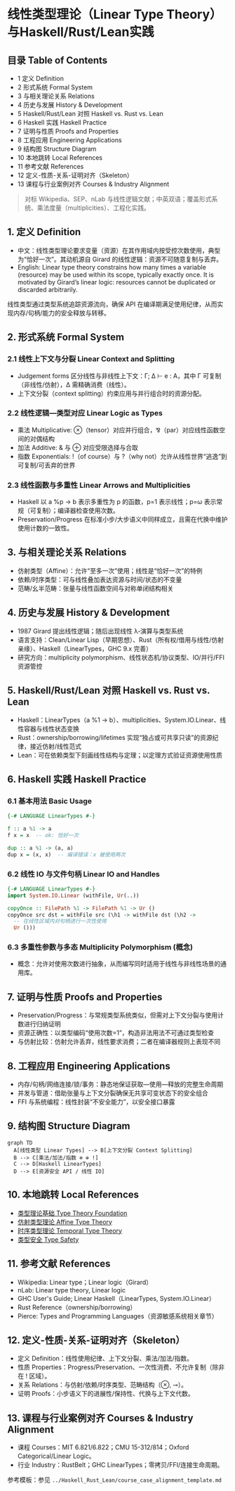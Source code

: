 # 线性类型理论（Linear Type Theory）与Haskell/Rust/Lean实践

## 目录 Table of Contents

- 1 定义 Definition
- 2 形式系统 Formal System
- 3 与相关理论关系 Relations
- 4 历史与发展 History & Development
- 5 Haskell/Rust/Lean 对照 Haskell vs. Rust vs. Lean
- 6 Haskell 实践 Haskell Practice
- 7 证明与性质 Proofs and Properties
- 8 工程应用 Engineering Applications
- 9 结构图 Structure Diagram
- 10 本地跳转 Local References
- 11 参考文献 References
- 12 定义-性质-关系-证明对齐（Skeleton）
- 13 课程与行业案例对齐 Courses & Industry Alignment

> 对标 Wikipedia、SEP、nLab 与线性逻辑文献；中英双语；覆盖形式系统、乘法度量（multiplicities）、工程化实践。

## 1. 定义 Definition

- 中文：线性类型理论要求变量（资源）在其作用域内按受控次数使用，典型为“恰好一次”。其动机源自 Girard 的线性逻辑：资源不可随意复制与丢弃。
- English: Linear type theory constrains how many times a variable (resource) may be used within its scope, typically exactly once. It is motivated by Girard’s linear logic: resources cannot be duplicated or discarded arbitrarily.

线性类型通过类型系统追踪资源流向，确保 API 在编译期满足使用纪律，从而实现内存/句柄/能力的安全释放与转移。

## 2. 形式系统 Formal System

### 2.1 线性上下文与分裂 Linear Context and Splitting

- Judgement forms 区分线性与非线性上下文：Γ; Δ ⊢ e : A，其中 Γ 可复制（非线性/仿射），Δ 需精确消费（线性）。
- 上下文分裂（context splitting）约束应用与并行组合时的资源分配。

### 2.2 线性逻辑—类型对应 Linear Logic as Types

- 乘法 Multiplicative: ⊗（tensor）对应并行组合，⅋（par）对应线性函数空间的对偶结构
- 加法 Additive: & 与 ⊕ 对应受限选择与合取
- 指数 Exponentials: !（of course）与 ?（why not）允许从线性世界“逃逸”到可复制/可丢弃的世界

### 2.3 线性函数与多重性 Linear Arrows and Multiplicities

- Haskell 以 a %p -> b 表示多重性为 p 的函数，p=1 表示线性；p=ω 表示常规（可复制）；编译器检查使用次数。
- Preservation/Progress 在标准小步/大步语义中同样成立，且需在代换中维护使用计数的一致性。

## 3. 与相关理论关系 Relations

- 仿射类型（Affine）：允许“至多一次”使用；线性是“恰好一次”的特例
- 依赖/时序类型：可与线性叠加表达资源与时间/状态的不变量
- 范畴/幺半范畴：张量与线性函数空间与对称单闭结构相关

## 4. 历史与发展 History & Development

- 1987 Girard 提出线性逻辑；随后出现线性 λ‑演算与类型系统
- 语言支持：Clean/Linear Lisp（早期思想）、Rust（所有权/借用与线性/仿射亲缘）、Haskell（LinearTypes，GHC 9.x 完善）
- 研究方向：multiplicity polymorphism、线性状态机/协议类型、IO/并行/FFI 资源管控

## 5. Haskell/Rust/Lean 对照 Haskell vs. Rust vs. Lean

- Haskell：LinearTypes（a %1 -> b）、multiplicities、System.IO.Linear、线性容器与线性状态变换
- Rust：ownership/borrowing/lifetimes 实现“独占或可共享只读”的资源纪律，接近仿射/线性范式
- Lean：可在依赖类型下刻画线性结构与定理；以定理方式验证资源使用性质

## 6. Haskell 实践 Haskell Practice

### 6.1 基本用法 Basic Usage

```haskell
{-# LANGUAGE LinearTypes #-}

f :: a %1 -> a
f x = x  -- ok: 恰好一次

dup :: a %1 -> (a, a)
dup x = (x, x)  -- 编译错误：x 被使用两次
```

### 6.2 线性 IO 与文件句柄 Linear IO and Handles

```haskell
{-# LANGUAGE LinearTypes #-}
import System.IO.Linear (withFile, Ur(..))

copyOnce :: FilePath %1 -> FilePath %1 -> Ur ()
copyOnce src dst = withFile src (\h1 -> withFile dst (\h2 ->
  -- 在线性区域内对句柄进行一次性使用
  Ur ()))
```

### 6.3 多重性参数与多态 Multiplicity Polymorphism (概念)

- 概念：允许对使用次数进行抽象，从而编写同时适用于线性与非线性场景的通用库。

## 7. 证明与性质 Proofs and Properties

- Preservation/Progress：与常规类型系统类似，但需对上下文分裂与使用计数进行归纳证明
- 资源正确性：以类型编码“使用次数=1”，构造非法用法不可通过类型检查
- 与仿射比较：仿射允许丢弃，线性要求消费；二者在编译器规则上表现不同

## 8. 工程应用 Engineering Applications

- 内存/句柄/网络连接/锁/事务：静态地保证获取—使用—释放的完整生命周期
- 并发与管道：借助张量与上下文分裂确保无共享可变状态下的安全组合
- FFI 与系统编程：线性封装“不安全能力”，以安全接口暴露

## 9. 结构图 Structure Diagram

```mermaid
graph TD
  A[线性类型 Linear Types] --> B[上下文分裂 Context Splitting]
  B --> C[乘法/加法/指数 ⊗ ⊕ !]
  C --> D[Haskell LinearTypes]
  D --> E[资源安全 API / 线性 IO]
```

## 10. 本地跳转 Local References

- [类型理论基础 Type Theory Foundation](../01-Type-Theory/01-Type-Theory-Foundation.md)
- [仿射类型理论 Affine Type Theory](../03-Affine-Type-Theory/01-Affine-Type-Theory-Foundation.md)
- [时序类型理论 Temporal Type Theory](../04-Temporal-Type-Theory/01-Temporal-Type-Theory-Foundation.md)
- [类型安全 Type Safety](../14-Type-Safety/01-Type-Safety-in-Haskell.md)

## 11. 参考文献 References

- Wikipedia: Linear type；Linear logic（Girard）
- nLab: Linear type theory, Linear logic
- GHC User's Guide; Linear Haskell（LinearTypes, System.IO.Linear）
- Rust Reference（ownership/borrowing）
- Pierce: Types and Programming Languages（资源敏感系统相关章节）

## 12. 定义-性质-关系-证明对齐（Skeleton）

- 定义 Definition：线性使用纪律、上下文分裂、乘法/加法/指数。
- 性质 Properties：Progress/Preservation、一次性消费、不允许复制（除非在 ! 区域）。
- 关系 Relations：与仿射/依赖/时序类型、范畴结构（⊗, ⊸）。
- 证明 Proofs：小步语义下的进展性/保持性、代换与上下文代数。

## 13. 课程与行业案例对齐 Courses & Industry Alignment

- 课程 Courses：MIT 6.821/6.822；CMU 15-312/814；Oxford Categorical/Linear Logic。
- 行业 Industry：RustBelt；GHC LinearTypes；零拷贝/FFI/连接生命周期。

参考模板：参见 `../Haskell_Rust_Lean/course_case_alignment_template.md`

